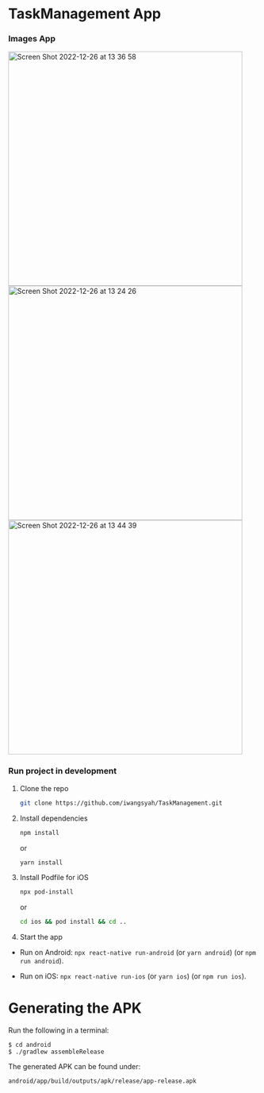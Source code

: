 # TaskManagement App

### Images App

<img width="472" alt="Screen Shot 2022-12-26 at 13 36 58" src="https://user-images.githubusercontent.com/31063335/209512905-3e298420-e179-4e17-80cb-aabeb6925a08.png">
<img width="472" alt="Screen Shot 2022-12-26 at 13 24 26" src="https://user-images.githubusercontent.com/31063335/209511811-fd21d0a3-7a1d-4b51-8c5b-b4de1e48b93b.png">
<img width="472" alt="Screen Shot 2022-12-26 at 13 44 39" src="https://user-images.githubusercontent.com/31063335/209513550-ebb5b9c6-1b43-4850-bd69-be101c68cf27.png">


### Run project in development

1. Clone the repo
   ```sh
   git clone https://github.com/iwangsyah/TaskManagement.git
   ```
2. Install dependencies
   ```sh
   npm install
   ```
   or
   
   ```sh
   yarn install
   ```
3. Install Podfile for iOS
   ```sh
   npx pod-install
   ```
    or
  
   ```sh
   cd ios && pod install && cd ..
   ```
4. Start the app
  - Run on Android: `npx react-native run-android` (or `yarn android`)  (or `npm run android`).

  - Run on iOS: `npx react-native run-ios` (or `yarn ios`) (or `npm run ios`).


# Generating the APK
Run the following in a terminal:

```
$ cd android
$ ./gradlew assembleRelease
```

The generated APK can be found under:
```
android/app/build/outputs/apk/release/app-release.apk
```
